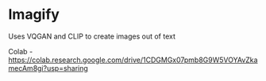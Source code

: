 # Imagify
Uses VQGAN and CLIP to create images out of text

Colab - https://colab.research.google.com/drive/1CDGMGx07pmb8G9W5VOYAvZkamecAm8gi?usp=sharing
